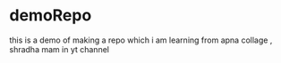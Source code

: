 # demoRepo
this is a demo of making a repo which i am learning from apna collage , shradha mam in yt channel
